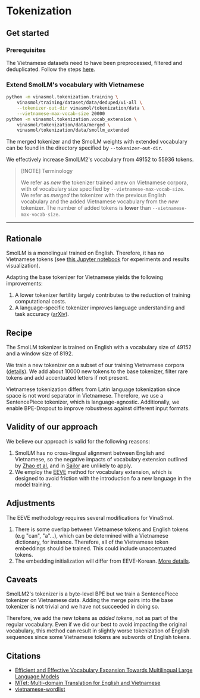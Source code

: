 # Tokenization

## Get started

### Prerequisites

The Vietnamese datasets need to have been preprocessed, filtered and deduplicated. Follow the steps [here](../training/dataset/README.md).

### Extend SmolLM's vocabulary with Vietnamese

```bash
python -m vinasmol.tokenization.training \
    vinasmol/training/dataset/data/deduped/vi-all \
    --tokenizer-out-dir vinasmol/tokenization/data \
    --vietnamese-max-vocab-size 20000
python -m vinasmol.tokenization.vocab_extension \
    vinasmol/tokenization/data/merged \
    vinasmol/tokenization/data/smollm_extended
```

The merged tokenizer and the SmolLM weights with extended vocabulary can be found in the
directory specified by `--tokenizer-out-dir`.

We effectively increase SmolLM2's vocabulary from 49152 to 55936 tokens.

> [!NOTE] Terminology
> 
> We refer as *new* the tokenizer trained anew on Vietnamese corpora, with of vocabulary size specified by `--vietnamese-max-vocab-size`.
> We refer as *merged* the tokenizer with the previous English vocabulary and the added Vietnamese vocabulary from the *new* tokenizer. The number of added tokens is **lower** than `--vietnamese-max-vocab-size`.

---

## Rationale

SmolLM is a monolingual trained on English. Therefore, it has no Vietnamese tokens (see [this Jupyter notebook](./language_exploration_smollm.ipynb) for experiments and results visualization).

Adapting the base tokenizer for Vietnamese yields the following improvements:
1. A lower tokenizer fertility largely contributes to the reduction of training computational costs.
2. A language-specific tokenizer improves language understanding and task accuracy ([arXiv](https://arxiv.org/abs/2502.12560v2)).

## Recipe

The SmolLM tokenizer is trained on English with a vocabulary size of 49152 and a window size of 8192.

We train a new tokenizer on a subset of our training Vietnamese corpora ([details](../training/dataset/README.md)). We add about 10000 new tokens to the base tokenizer, filter rare tokens and add accentuated letters if not present.

Vietnamese tokenization differs from Latin language tokenization since space is not word separator in Vietnamese. Therefore, we use a SentencePiece tokenizer, which is language-agnostic. Additionally, we enable BPE-Dropout to improve robustness against different input formats.

## Validity of our approach

We believe our approach is valid for the following reasons:

1. SmolLM has no cross-lingual alignment between English and Vietnamese, so the negative impacts of vocabulary extension outlined by [Zhao et al.](https://arxiv.org/abs/2401.01055) and in [Sailor](https://arxiv.org/abs/2404.03608) are unlikely to apply.
2. We employ the [EEVE](https://arxiv.org/abs/2402.14714v1) method for vocabulary extension, which is designed to avoid friction with the introduction fo a new language in the model training.

## Adjustments

The EEVE methodology requires several modifications for VinaSmol.

1. There is some overlap between Vietnamese tokens and English tokens (e.g "can", "a"...), which can be determined with a Vietnamese dictionary, for instance. Therefore, all of the Vietnamese token embeddings should be trained. This could include unaccentuated tokens.
2. The embedding initialization will differ from EEVE-Korean. [More details](../training/README.md#embedding-initialization).

## Caveats

SmolLM2's tokenizer is a byte-level BPE but we train a SentencePiece tokenizer on Vietnamese data. Adding the merge pairs into the base tokenizer is not trivial and we have not succeeded in doing so.

Therefore, we add the new tokens as *added tokens*, not as part of the regular vocabulary. Even if we did our best to avoid impacting the original vocabulary, this method can result in slightly worse tokenization of English sequences since some Vietnamese tokens are subwords of English tokens.

## Citations

- [Efficient and Effective Vocabulary Expansion Towards Multilingual Large Language Models](https://arxiv.org/abs/2402.14714v1)
- [MTet: Multi-domain Translation for English and Vietnamese](https://doi.org/10.48550/arxiv.2210.05610)
- [vietnamese-wordlist](https://github.com/duyet/vietnamese-wordlist)
